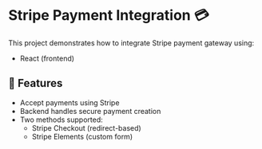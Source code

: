 # Stripe Payment Integration 💳

This project demonstrates how to integrate Stripe payment gateway using:

- React (frontend)


## 🔧 Features

- Accept payments using Stripe
- Backend handles secure payment creation
- Two methods supported:
  - Stripe Checkout (redirect-based)
  - Stripe Elements (custom form)
